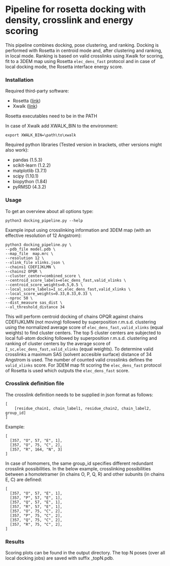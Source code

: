 # Pipeline for rosetta docking with density, crosslink and energy scoring

This pipeline combines docking, pose clustering, and ranking. Docking is performed with Rosetta in centroid mode and, after clustering and ranking, in local mode. Ranking is based on valid crosslinks using Xwalk for scoring, fit to a 3DEM map using Rosetta `elec_dens_fast` protocol and in case of local docking mode, the Rosetta interface energy score.

### Installation

Required third-party software:
- Rosetta ([link](https://rosettacommons.org/)) 
- Xwalk ([link](https://www.xwalk.org/))

Rosetta executables need to be in the PATH

In case of Xwalk add XWALK_BIN to the environment:
```
export XWALK_BIN=\path\to\xwalk
```

Required python libraries (Tested version in brackets, other versions might also work):
- pandas (1.5.3)
- scikit-learn (1.2.2)
- matplotlib (3.7.1)
- scipy (1.10.1)
- biopython (1.84)
- pyRMSD (4.3.2)



### Usage


To get an overview about all options type:
```
python3 docking_pipeline.py --help
```

Example input using crosslinking information and 3DEM map (with an effective resolution of 12 Angstrom):
```
python3 docking_pipeline.py \
--pdb_file model.pdb \
--map_file  map.mrc \
--resolution 12 \
--xlink_file xlinks.json \
--chains1 CDEFIJKLMN \
--chains2 OPQR \
--cluster_center=combined_score \
--centroid_score_labels=elec_dens_fast,valid_xlinks \
--centroid_score_weights=0.5,0.5 \
--local_score_labels=I_sc,elec_dens_fast,valid_xlinks \
--local_score_weights=0.33,0.33,0.33 \
--nproc 50 \
--dist_measure sas_dist \
--xl_threshold_distance 34
```

This will perform centroid docking of chains OPQR against chains CDEFIJKLMN (not moving) followed by superposition r.m.s.d. clustering using the normalized average score of `elec_dens_fast,valid_xlinks` (equal weights) to find cluster centers. The top 5 cluster centers are subjected to local full-atom docking followed by superposition r.m.s.d. clustering and ranking of cluster centers by the average score of `I_sc,elec_dens_fast,valid_xlinks` (equal weights). To determine valid crosslinks a maximum SAS (solvent accesible surface) distance of 34 Angstrom is used. The number of counted valid crosslinks defines the `valid_xlinks` score. For 3DEM map fit scoring the `elec_dens_fast` protocol of Rosetta is used which outputs the `elec_dens_fast` score.

### Crosslink definition file

The crosslink definition needs to be supplied in json format as follows:

```
[
    [residue_chain1, chain_label1, residue_chain2, chain_label2, group_id]
]
```

Example:
```
[
  [357, "O", 57, "E", 1],
  [357, "O", 75, "C", 2],
  [357, "R", 164, "N", 3]
]
```

In case of homomers, the same group_id specifies different redundant crosslink possibilities. In the below example, crosslinking possibilities between a homotetramer (in chains O, P, Q, R) and other subunits (in chains E, C) are defined: 
```
[
  [357, "O", 57, "E", 1],
  [357, "P", 57, "E", 1],
  [357, "Q", 57, "E", 1],
  [357, "R", 57, "E", 1],
  [357, "O", 75, "C", 2],
  [357, "P", 75, "C", 2],
  [357, "Q", 75, "C", 2],
  [357, "R", 75, "C", 2],
]
```
### Results

Scoring plots can be found in the output directory. The top N poses (over all local docking jobs) are saved with suffix _topN.pdb.